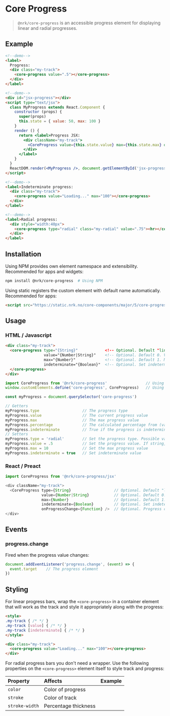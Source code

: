 # Core Progress

> `@nrk/core-progress` is an accessible progress element for displaying linear and radial progresses.

<!--demo
<script src="core-progress/core-progress.min.js"></script>
<script src="core-progress/core-progress.jsx.js"></script>
<style>
.my-track { background: #ccc; border-radius: 3px; overflow: hidden; font: 700 12px/1 sans-serif }
.my-track [value] { background: #16f; color: #fff; padding: 3px 6px; transition: 1s }
.my-track [indeterminate] { animation: indeterminate 2s linear infinite; background: linear-gradient(90deg,#16f 25%, #8bf 50%, #16f 75%) 0/400% }
.my-radial { color: #16f; stroke: #ccc; transition:stroke-dashoffset 1s }
@keyframes indeterminate { to { background-position: 100% 0 } }
</style>
demo-->

## Example


```html
<!--demo-->
<label>
  Progress:
  <div class="my-track">
    <core-progress value=".5"></core-progress>
  </div>
</label>
```


```html
<!--demo-->
<div id="jsx-progress"></div>
<script type="text/jsx">
  class MyProgress extends React.Component {
    constructor (props) {
      super(props)
      this.state = { value: 50, max: 100 }
    }
    render () {
      return <label>Progress JSX:
        <div className="my-track">
          <CoreProgress value={this.state.value} max={this.state.max} onProgressChange={(state) => this.setState(state)} />
        </div>
      </label>
    }
  }
  ReactDOM.render(<MyProgress />, document.getElementById('jsx-progress'))
</script>
```

```html
<!--demo-->
<label>Indeterminate progress:
  <div class="my-track">
    <core-progress value="Loading..." max="100"></core-progress>
  </div>
</label>
```

```html
<!--demo-->
<label>Radial progress:
  <div style="width:40px">
    <core-progress type="radial" class="my-radial" value=".75"><hr></core-progress>
  </div>
</label>
```

## Installation

Using NPM provides own element namespace and extensibility.
Recommended for apps and widgets:

```bash
npm install @nrk/core-progress  # Using NPM
```

Using static registers the custom element with default name automatically. Recommended for apps:

```html
<script src="https://static.nrk.no/core-components/major/5/core-progress/core-progress.min.js"></script>  <!-- Using static -->
```



## Usage

### HTML / Javascript

```html
<div class="my-track">
  <core-progress type="{String}"            <!-- Optional. Default "linear". Type of progress. Possible values: "linear" and "radial" -->
                 value="{Number|String}"    <!-- Optional. Default 0. Value progress value. If string, indeterminate is set to true -->
                 max="{Number}"             <!-- Optional. Default 1. Maximum value. Progress percentage is calculated relative to this -->
                 indeterminate="{Boolean}"  <!-- Optional. Set indeterminate value -->
  </core-progress>
</div>
```

```js
import CoreProgress from '@nrk/core-progress'                 // Using NPM
window.customElements.define('core-progress', CoreProgress)   // Using NPM

const myProgress = document.querySelector('core-progress')

// Getters
myProgress.type                   // The progress type
myProgress.value                  // The current progress value
myProgress.max                    // The max progress value
myProgress.percentage             // The calculated percentage from (value / max * 100)
myProgress.indeterminate          // True if the progress is indeterminate (no value attribute)
// Setters
myProgress.type = 'radial'        // Set the progress type. Possible values: "linear" and "radial"
myProgress.value = .5             // Set the progress value. If string, indeterminate is set to true
myProgress.max = 10               // Set the max progress value
myProgress.indeterminate = true   // Set indeterminate value
```

### React / Preact

```js
import CoreProgress from '@nrk/core-progress/jsx'

<div className="my-track">
  <CoreProgress type={String}                   // Optional. Default "linear". Type of progress. Possible values: "linear" and "radial"
                value={Number|String}           // Optional. Default 0. Value of progress relative to max. If string, indeterminate is set to true
                max={Number}                    // Optional. Default 1. Maximum value. Progress percentage is calculated relative to this
                indeterminate={Boolean}         // Optional. Set indeterminate value
                onProgressChange={Function} />  // Optional. Progress change event handler
</div>
```

## Events

### progress.change

Fired when the progress value changes:


```js
document.addEventListener('progress.change', (event) => {
  event.target    // The progress element
})
```

## Styling

For linear progress bars, wrap the `<core-progress>` in a container element that will work as the track
and style it appropriately along with the progress:

```html
<style>
.my-track { /* */ }
.my-track [value] { /* */ }
.my-track [indeterminate] { /* */ }
</style>

<div class="my-track">
  <core-progress value="Loading..." max="100"></core-progress>
</div>
```

For radial progress bars you don't need a wrapper. Use the following properties on the `<core-progress>` element itself
to style track and progress:

Property | Affects | Example
:-- | :-- | :--
`color` | Color of progress | <core-progress type="radial" style="width:30px;color:#00b9f2" value=".3"></core-progress>
`stroke` | Color of track | <core-progress type="radial" style="width:30px;stroke:#ccc" value=".3"></core-progress>
`stroke-width` | Percentage thickness | <core-progress type="radial" style="width:30px;stroke-width:100" value=".3"></core-progress>
